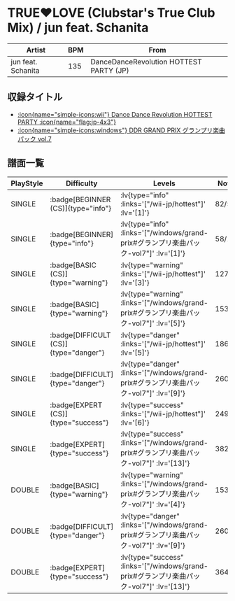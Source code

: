# TRUE♥LOVE (Clubstar's True Club Mix) / jun feat. Schanita

|Artist|BPM|From|
|------|---|----|
|jun feat. Schanita|135|DanceDanceRevolution HOTTEST PARTY (JP)|

## 収録タイトル

- [ :icon{name="simple-icons:wii"} Dance Dance Revolution HOTTEST PARTY :icon{name="flag:jp-4x3"} ](/wii-jp/hottest)
- [ :icon{name="simple-icons:windows"} DDR GRAND PRIX グランプリ楽曲パック vol.7](/windows/grand-prix#グランプリ楽曲パック-vol7)

## 譜面一覧

|PlayStyle|Difficulty|Levels|Notes|Movie|
|---------|----------|------|-----|-----|
|SINGLE| :badge[BEGINNER (CS)]{type="info"} | :lv{type="info" :links='["/wii-jp/hottest"]' :lv='[1]'} |82/5||
|SINGLE| :badge[BEGINNER]{type="info"} | :lv{type="info" :links='["/windows/grand-prix#グランプリ楽曲パック-vol7"]' :lv='[1]'} |58/1||
|SINGLE| :badge[BASIC (CS)]{type="warning"} | :lv{type="warning" :links='["/wii-jp/hottest"]' :lv='[3]'} |127/5||
|SINGLE| :badge[BASIC]{type="warning"} | :lv{type="warning" :links='["/windows/grand-prix#グランプリ楽曲パック-vol7"]' :lv='[5]'} |153/2||
|SINGLE| :badge[DIFFICULT (CS)]{type="danger"} | :lv{type="danger" :links='["/wii-jp/hottest"]' :lv='[5]'} |186/8||
|SINGLE| :badge[DIFFICULT]{type="danger"} | :lv{type="danger" :links='["/windows/grand-prix#グランプリ楽曲パック-vol7"]' :lv='[9]'} |260/4||
|SINGLE| :badge[EXPERT (CS)]{type="success"} | :lv{type="success" :links='["/wii-jp/hottest"]' :lv='[6]'} |249/14||
|SINGLE| :badge[EXPERT]{type="success"} | :lv{type="success" :links='["/windows/grand-prix#グランプリ楽曲パック-vol7"]' :lv='[13]'} |382/5||
|DOUBLE| :badge[BASIC]{type="warning"} | :lv{type="warning" :links='["/windows/grand-prix#グランプリ楽曲パック-vol7"]' :lv='[4]'} |153/2||
|DOUBLE| :badge[DIFFICULT]{type="danger"} | :lv{type="danger" :links='["/windows/grand-prix#グランプリ楽曲パック-vol7"]' :lv='[9]'} |260/4||
|DOUBLE| :badge[EXPERT]{type="success"} | :lv{type="success" :links='["/windows/grand-prix#グランプリ楽曲パック-vol7"]' :lv='[13]'} |364/5||
